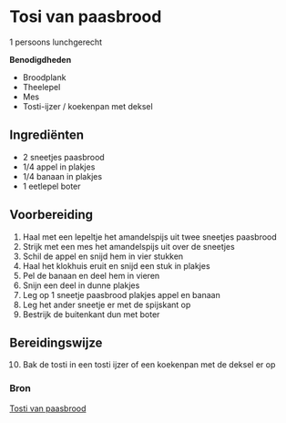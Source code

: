 # Tosi van paasbrood

1 persoons lunchgerecht

**Benodigdheden**

- Broodplank
- Theelepel
- Mes
- Tosti-ijzer / koekenpan met deksel

## Ingrediënten

- 2 sneetjes paasbrood
- 1/4 appel in plakjes
- 1/4 banaan in plakjes
- 1 eetlepel boter

## Voorbereiding

1. Haal met een lepeltje het amandelspijs uit twee sneetjes paasbrood
2. Strijk met een mes het amandelspijs uit over de sneetjes
3. Schil de appel en snijd hem in vier stukken
4. Haal het klokhuis eruit en snijd een stuk in plakjes
5. Pel de banaan en deel hem in vieren
6. Snijn een deel in dunne plakjes
7. Leg op 1 sneetje paasbrood plakjes appel en banaan
8. Leg het ander sneetje er met de spijskant op
9. Bestrijk de buitenkant dun met boter

## Bereidingswijze

10. Bak de tosti in een tosti ijzer of een koekenpan met de deksel er op

### Bron

[Tosti van paasbrood](https://www.smulweb.nl/recepten/1116246/Tosti-van-paasbrood)